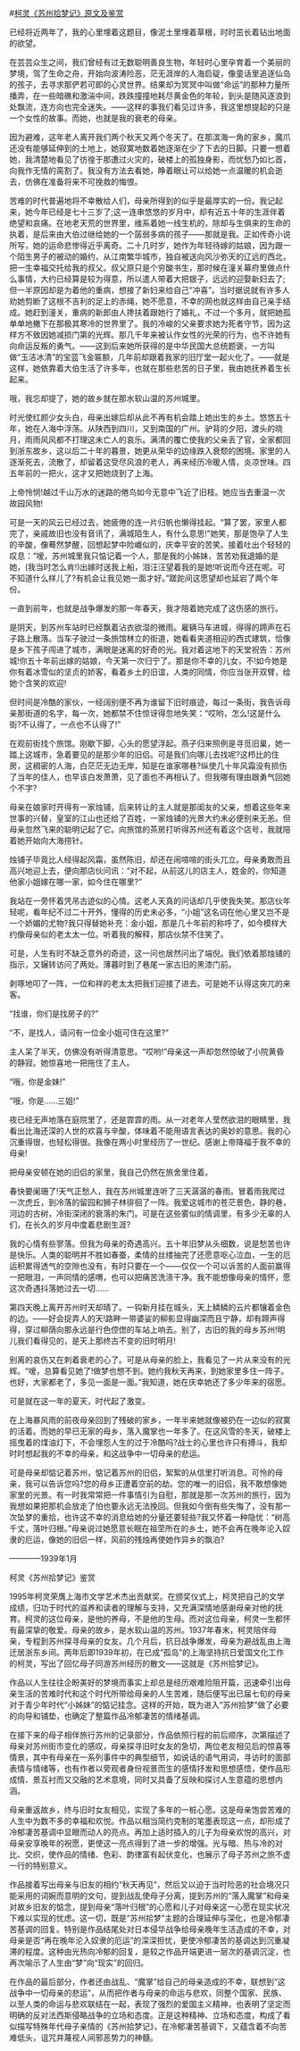 #[柯灵《苏州拾梦记》原文及鉴赏](https://www.vrrw.net/wx/8818.html)

已经将近两年了，我的心里埋着这题目，像泥土里埋着草根，时时茁长着钻出地面的欲望。

在芸芸众生之间，我们曾经有过无数聪明善良生物，年轻时心里孕育着一个美丽的梦境，驾了生命之舟，开始向波涛险恶，茫无涯岸的人海启碇，像童话里追逐仙岛的孩子，去寻求那俨若可即的心灵世界。结果却为冥冥中叫做“命运”的那种力量所播弄，在一些暗礁和激湍中间，跌跌撞撞地耗尽黄金色的年轮，到头是随风逐浪到处飘流，连方向也完全迷失。——这样的事我们看见过许多，我这里想提起的只是一个女性的故事。而她，也就是我的衰老的母亲。

因为避难，这年老人离开我们两个秋天又两个冬天了。在那滨海一角的家乡，魔爪还没有能够延伸到的土地上，她寂寞地数着她逐渐在少了下去的日脚。只要一想着她，我清楚地看见了彷徨于那遭过火灾的，破楼上的孤独身影，而忧愁乃如匕首，向我作无情的脔割了。我没有方法去看她，睁着眼让可以给她一点温暖的机会逝去，仿佛在准备将来不可挽救的悔恨。

苦难的时代普遍地将不幸散给人们，母亲所得到的似乎是最厚实的一份。我记起来，她今年已经是七十三岁了;这一连串悠悠的岁月中，却有近五十年的生涯伴着绝望和哀痛。在地老天荒的世界里，维系着她一线生机的，除却与生俱来的生命的执着，是后来由大伯过继给她的一个孱弱多病的孩子——那就是我。正如传奇小说所写，她的运命悲惨得近乎离奇。二十几时岁，她作为年轻待嫁的姑娘，因为跟一个陌生男子的被动的婚约，从江南繁华城市，独自被送向风沙弥天的辽远的西北，把一生幸福交托给我的叔父。叔父原只是个穷酸书生，那时候在潼关幕府里做点什么事情，大约已经算是较为得意，所以遣人带着大把银子，远远的迎娶新妇去了;但一半原因却是为着他的重病，想接了新妇来给自己“冲喜”。当时据说就有许多人劝她剪断了这根不吉利的足上的赤绳，她不愿意，不幸的网也就这样由自己亲手结成。她赶到潼关，重病的新郎由人搀扶着跟她行了婚礼，不过一个多月，就把她孤单单地撇下在那极其寒冷的世界里了。我的冷峻的父亲要求她为死者守节，因为这样方不致因她减损门第的光辉。那几千年来被认作女性的光荣的行为，也不许她有向命运反叛的勇气。——这到后来她所获得的是中华民国大总统题褒，一方叫做“玉洁冰清”的宝蓝飞金匾额，几年前却跟着我家的旧厅堂一起火化了。——就是这样，她依靠着大伯生活了许多年，也就在那些悲苦的日子里，我由她抚养着生长起来。



哦，我忘却提了，她的故乡就在那水软山温的苏州城里。

时光使红颜少女头白，母亲出嫁后却从此不再有机会踏上她出生的乡土。悠悠五十年，她在人海中浮荡。从陕西到四川，又到南国的广州。驴背的夕阳，渡头的晓月，雨雨风风都不打理这未亡人的哀乐。满清的覆亡使我的父亲丢了官，全家都回到浙东故乡，这以后二十年的暮景，她更从荣华的边缘跌入衰颓的困境。家里的人逐渐死去，流散了，却留着这受尽风浪的老人，再来经历冷暖人情，炎凉世味。四五年前的一把火，这才又把她烧到了上海。

上帝怜悯!越过千山万水的迷路的倦鸟如今无意中飞近了旧枝。她应当去重温一次故园风物!

可是一天的风云已经过去，她疲倦的连一片归帆也懒得挂起。“算了罢，家里人都完了，亲戚故旧也没有音讯了，满城陌生人，有什么意思!”她笑，那是饱孕了人生的辛酸，像蓦然梦醒，回想起梦中险巇似的，庆幸平安的苦笑。接着吐出个轻轻的叹息：“嗳，苏州城里我只惦记着一个人，那是我的小姊妹，苦苦劝我退婚的是她，(我当时怎么肯!)出嫁时送我上船，泪汪汪望着我的是她!听说而今还在呢。可不知道什么样儿了?有机会让我见她一面才好。”蹉跎间这愿望却也延宕了两个年份。

一直到前年，也就是战争爆发的那一年春天，我才陪着她完成了这伤感的旅行。

是阴天，到苏州车站时已经飘着沾衣欲湿的微雨。雇辆马车进城，得得的蹄声在石子路上散落。当车子驶过一条旅馆林立的街道，她看看夹道相迎的西式建筑，恰像是乡下孩子闯进了城市，满眼是迷离的好奇的光。我对着这地下的天堂祝告：苏州城!你五十年前出嫁的姑娘，今天第一次归宁了。那是你不幸的儿女，不!如今她是你有着冰雪似的坚贞的娇客，看着乡土的旧谊，人类的同情，你应当张开双臂，给她个含笑的欢迎!

但时间是冷酷的家伙，一经阔别便不再为谁留下旧时痕迹，每过一条街，我告诉母亲那街道的名字，每一次，她都禁不住惊讶得忽地失笑：“哎哟，怎么!这是什么街?不认得了，一点也不认得了!”

在观前街找个旅馆。刚歇下脚，心头的愿望浮起。燕子归来照例是寻觅旧巢，她一踏上这城市，急着要见的是那少年的旧侣。可是我们向哪儿去找呢?这栉比的住房，这稠密的人海，白茫茫无边无岸，知是在谁家哪巷?纵使几十年风霜没有损伤了当年的佳人，也早该白发萧萧，见了面也不再相认了。但我哪有理由跟勇气回她个不字?

母亲在娘家时开得有一家烛铺，后来转让的主人就是那闺友的父亲，想着这些年来世事的兴替，皇室的江山也还给了百姓，一家烛铺的光景大约未必便别来无恙。但母亲忽然飞来的聪明记起了它。向旅馆的茶房打听得苏州还有着这个店号，我就陪着她开始向大海捞针。

烛铺子毕竟比人经得起风霜，虽然陈旧，却还在闹喧喧的街头兀立。母亲勇敢而且高兴地迎上去，便向那店伙问讯：“对不起，从前这儿的店主人，姓金的，你知道他家小姐嫁在哪一家，如今住在哪里?”

我站在一旁怀着凭吊古迹似的心情。这老人天真的问话却几乎使我失笑。那店伙年轻呢，看年纪不过二十开外，懂得的历史未必多，“小姐”这名词在他心里又岂不是一个娇媚的尤物?我只得替她补充：金小姐，那是几十年前的称呼了，如今模样大约像母亲似的老太太一位。听着我的解释，那店伙禁不住笑了。

可是，人生有时不缺乏意外的奇迹，这一问也居然问出了端倪。我们依着那烛铺的指示，又辗转访问了两处。薄暮时到了巷尾一家古旧的黑漆门前。

剥啄地叩了一阵，一位和祥的老太太把我们迎接了进去。可是她不认得这突兀的来客。

“找谁，你们是找房子的?”

“不，是找人，请问有一位金小姐可住在这里?”

主人呆了半天，仿佛没有听得清意思。“哎哟!”母亲这一声却忽然惊破了小院黄昏的静寂。她惊喜地一把拖住了主人。

“哦，你是金妹!”

“哦，你是……三姐!”

夜已经无声地落在庭院里了，还是霏霏的雨。从一对老年人莹然欲泪的眼睛里，我看出比海还深的人世的欢喜与辛酸，体味着不能用语言表达的奥妙的意思。我的心沉重得很，也轻松得很。我像在两小时里经历了一世纪。感谢上帝降福于我不幸的母亲!

把母亲安顿在她的旧侣的家里，我自己仍然在旅舍里住着。

春快要阑珊了!天气正愁人，我在苏州城里连听了三天潺潺的春雨。冒着雨我爬过一次虎丘，到冷落的留园和狮子林徘徊了一阵。我爱这城市的苍茫景色，静的巷，河边的古树，冷街深闭的衰落的朱门。可是在这些雾似的情调里，有多少无辜的人们，在长久的岁月中度着悲剧生涯?

我的心情有些寥落。但我为母亲的奇遇高兴。五十年旧梦从头细数，说是愁苦也许是快乐。人类的聪明并不胜如春蚕，柔情的丝缕抽完了还愿意呕心泣血，一生的厄运积累得透气的空隙也没有，有时只要在一个——仅仅一个可以诉苦的人面前赢得一把眼泪，一声同情的感喟，也可以把痛苦洗涤干净。我不能想像母亲的情怀，愿这次奇遇抖落她过去一切……

第四天晚上离开苏州时天却晴了。一钩新月挂在城头，天上鳞鳞的云片都镶着金色的边。——好会捉弄人的天!路畔一带婆娑的柳影显得幽深而且宁静，却有蹄声得得，穿过柳荫向那永远是行色倥偬的车站上响去。别了，古旧的我的母乡苏州!明儿我们看得见的，是天上那终古不变的旧时明月!

别离的哀伤又在刺着衰老的心了。可是从母亲的脸上，我看见了一片从来没有的光辉。“嗳，总算看见她了!做梦也想不到。她约我秋天再来，到她家里多住一阵子。也好，大家都老了，多见一面是一面。”我知道，她在庆幸她还了多少年来的宿愿。

可是就在这一年的夏天，时代起了激变。

在上海暴风雨的前夜母亲回到了残破的家乡，一年半来她就像被扔在一边似的寂寞的活着。而她的早已无家的母乡，落入魔掌也一年多了。在这风雪的冬天，破楼上摇曳着的煤油灯下，不会埋怨人生的过于冷酷吗?战士的心里也许只有搏斗，我却时时想起我的不幸的母亲，和这战争中一切母亲的悲运。

可是母亲却惦记着苏州，惦记着苏州的旧侣，絮絮的从信里打听消息。可怜的母亲，我可以告诉您吗?您的母乡正遭着空前的劫。您的唯一的旧侣，我不敢想像她家里的光景。有一时我常常把一件事情引为自慰，那就是那一次苏州的旅行，因为我想如果把那机会放走了怕也要永远无法挽回。但我如今倒有些失悔了，没有那一次坠梦的重拾，也许这不幸的消息给她的分量还要轻些?我又怀着一种隐忧：“树高千丈，落叶归根。”母亲说过她愿意长眠在祖茔所在的乡土，她不会再在晚年沦入奴隶的厄运，像她的旧侣一样，风前的残烛再使她作异乡的飘泊?

————1939年1月

柯灵《苏州拾梦记》鉴赏

1995年柯灵荣膺上海市文学艺术杰出贡献奖。在颁奖仪式上，柯灵把自己的文学成绩，归功于时代的滋养和读者的理解与支持，又充满深情地感谢母亲对他的抚育。柯灵的这位母亲，是他的养母，不是他的生母。而对这位母亲，柯灵一生都怀有最深挚的敬爱。母亲的故乡，是水软山温的苏州。1937年春末，柯灵陪伴母亲，专程到苏州探寻母亲的女友。几个月后，抗日战争爆发，母亲为避战乱由上海迁居浙东乡间。两年后即1939年初，在已成“孤岛”的上海坚持抗日爱国文化工作的柯灵，写出了回忆母子同游苏州经历的散文——这就是《苏州拾梦记》。

作品以人生往往企盼美好的梦境而事实上却总是经历艰难险阻开篇，迅速牵引出母亲生活的苦难时代和这个时代所带给母亲的人生苦难，随后便写出已届七旬的母亲对于青少年时代“小姊妹”的惦记挂念。这样的开始，既为进入“苏州拾梦”做了必要的向导和铺垫，也确定了整篇作品冷郁凄苦的情绪基调。

在接下来的母子相伴旅行苏州的记录部分，作品依照行程的前后顺序，次第描述了母亲对苏州街市变化的感叹，母亲探寻旧时女友的急切，两位老友相见后的惊喜等情景，其中有母亲在一系列事件中的典型细节，如说话的语气用词，寻访时的面部表情与情绪等，也有作者以旁观者身份视景而生的感情抒发和思想感悟，使作品形成情、景互衬而又交融的艺术意境，同时又具备了反映和探讨人生意蕴的思想内涵。

母亲重返故乡，终与旧时女友相见，实现了多年的一桩心愿。这是母亲饱尝苦难的人生中为数不多的幸福和欢悦。作品以相当简约克制的笔墨表现这一点，却形成了冷郁凄苦基调中显眼而动人的亮点。再加上适时插入的儿子为母亲欢悦的高兴，对母亲安享晚年的祝愿，更使这一亮点得到了进一步的增强。光与暗、热与冷的对比、交织，使作品的情绪、色彩、韵律富有起伏变化，也展示了母子苏州之旅不虚一行的特别意义。

作品接着写出母亲与旧友的相约“秋天再见”，然后又以迫于当时险恶的社会境况只能采用的词婉而意明的文句，提到战乱使母子分离，提到苏州的“落入魔掌”和母亲对故乡旧友的惦念，提到母亲“落叶归根”的心愿和儿子对母亲这一心愿在现实状况下难以实现的忧虑。这一切，既是“苏州拾梦”主题的合理延伸与深化，也是冷郁凄苦基调的回复。特别是作品结尾处对日本侵华战争给母亲晚年生活造成的不幸，对母亲是否“再在晚年沦入奴隶的厄运”的深深担忧，更使冷郁凄苦的基调达到沉重凝滞的程度。这种由光热向冷郁的回复，是较之作品开端更进一层次的基调沉淀，也再次喻示了人生由“梦”向“现实”的回归。

在作品的最后部分，作者还由战乱、“魔掌”给自己的母亲造成的不幸，联想到“这战争中一切母亲的悲运”，从而把作者与母亲的命运与悲欢，同整个国家、民族、以至人类的命运与悲欢联结在一起，表现了强烈的爱国主义精神，也表明了坚定而明确的反对法西斯侵略战争的立场和态度。正是这种精神、立场和态度，构成了看似描写特殊年代母子亲情的《苏州拾梦记》，在冷郁凄苦基调下，又蕴含着不向苦难低头，诅咒并蔑视人间邪恶势力的神髓。

